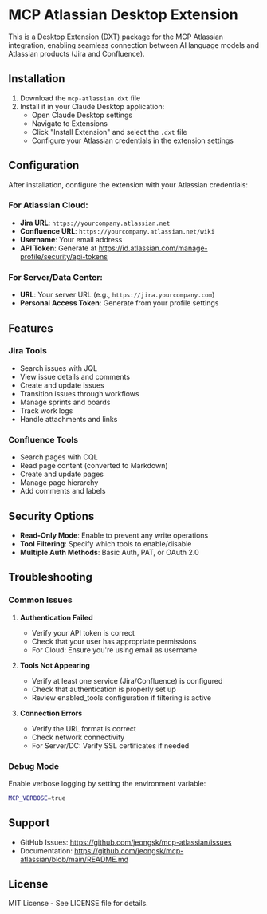 # MCP Atlassian Desktop Extension

This is a Desktop Extension (DXT) package for the MCP Atlassian integration, enabling seamless connection between AI language models and Atlassian products (Jira and Confluence).

## Installation

1. Download the `mcp-atlassian.dxt` file
2. Install it in your Claude Desktop application:
   - Open Claude Desktop settings
   - Navigate to Extensions
   - Click "Install Extension" and select the `.dxt` file
   - Configure your Atlassian credentials in the extension settings

## Configuration

After installation, configure the extension with your Atlassian credentials:

### For Atlassian Cloud:
- **Jira URL**: `https://yourcompany.atlassian.net`
- **Confluence URL**: `https://yourcompany.atlassian.net/wiki`
- **Username**: Your email address
- **API Token**: Generate at https://id.atlassian.com/manage-profile/security/api-tokens

### For Server/Data Center:
- **URL**: Your server URL (e.g., `https://jira.yourcompany.com`)
- **Personal Access Token**: Generate from your profile settings

## Features

### Jira Tools
- Search issues with JQL
- View issue details and comments
- Create and update issues
- Transition issues through workflows
- Manage sprints and boards
- Track work logs
- Handle attachments and links

### Confluence Tools
- Search pages with CQL
- Read page content (converted to Markdown)
- Create and update pages
- Manage page hierarchy
- Add comments and labels

## Security Options

- **Read-Only Mode**: Enable to prevent any write operations
- **Tool Filtering**: Specify which tools to enable/disable
- **Multiple Auth Methods**: Basic Auth, PAT, or OAuth 2.0

## Troubleshooting

### Common Issues

1. **Authentication Failed**
   - Verify your API token is correct
   - Check that your user has appropriate permissions
   - For Cloud: Ensure you're using email as username

2. **Tools Not Appearing**
   - Verify at least one service (Jira/Confluence) is configured
   - Check that authentication is properly set up
   - Review enabled_tools configuration if filtering is active

3. **Connection Errors**
   - Verify the URL format is correct
   - Check network connectivity
   - For Server/DC: Verify SSL certificates if needed

### Debug Mode

Enable verbose logging by setting the environment variable:
```bash
MCP_VERBOSE=true
```

## Support

- GitHub Issues: https://github.com/jeongsk/mcp-atlassian/issues
- Documentation: https://github.com/jeongsk/mcp-atlassian/blob/main/README.md

## License

MIT License - See LICENSE file for details.